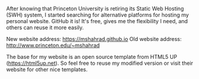 After knowing that Princeton University is retiring its Static Web Hosting (SWH) system, I started searching for alternative platforms for hosting my personal website. GitHub it is! It's free, gives me the flexibility I need, and others can reuse it more easily.

New website address: https://mshahrad.github.io
Old website address: http://www.princeton.edu/~mshahrad

The base for my website is an open source template from HTML5 UP (https://html5up.net). So feel free to reuse my modified version or visit their website for other nice templates.